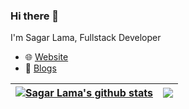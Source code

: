 ### Hi there 👋

I'm Sagar Lama, Fullstack Developer

- :globe_with_meridians: [Website](https://sagarlama.com)
- :book: [Blogs](https://sagarlama.com/post)

<!--
**sagarPakhrin/sagarPakhrin** is a ✨ _special_ ✨ repository because its `README.md` (this file) appears on your GitHub profile.

Here are some ideas to get you started:

- 🔭 I’m currently working on ...
- 🌱 I’m currently learning ...
- 👯 I’m looking to collaborate on ...
- 🤔 I’m looking for help with ...
- 💬 Ask me about ...
- 📫 How to reach me: ...
- 😄 Pronouns: ...
- ⚡ Fun fact: ...
-->

| <a href="https://github.com/sagarPakhrin/sagarPakhrin"> <img align="center" src="https://github-readme-stats.vercel.app/api?username=sagarPakhrin&show_icons=true&theme=buefy&hide_border=true" alt="Sagar Lama's github stats" /></a> | <a href="https://github.com/sagarPakhrin/sagarPakhrin"><img align="center" src="https://github-readme-stats.vercel.app/api/top-langs/?username=sagarPakhrin&layout=compact&theme=buefy&hide_border=true&hide=php,java" /></a> |
| --------------------------------------------------------------------------------------------------------------------------------------------------------------------------------------------------------------------------------------------------------------- | --------------------------------------------------------------------------------------------------------------------------------------------------------------------------------------------------------------- |
